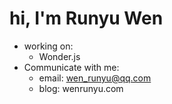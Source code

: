 # hi, I'm Runyu Wen
* working on:
    - Wonder.js
* Communicate with me:
    - email: wen_runyu@qq.com
    - blog: wenrunyu.com

